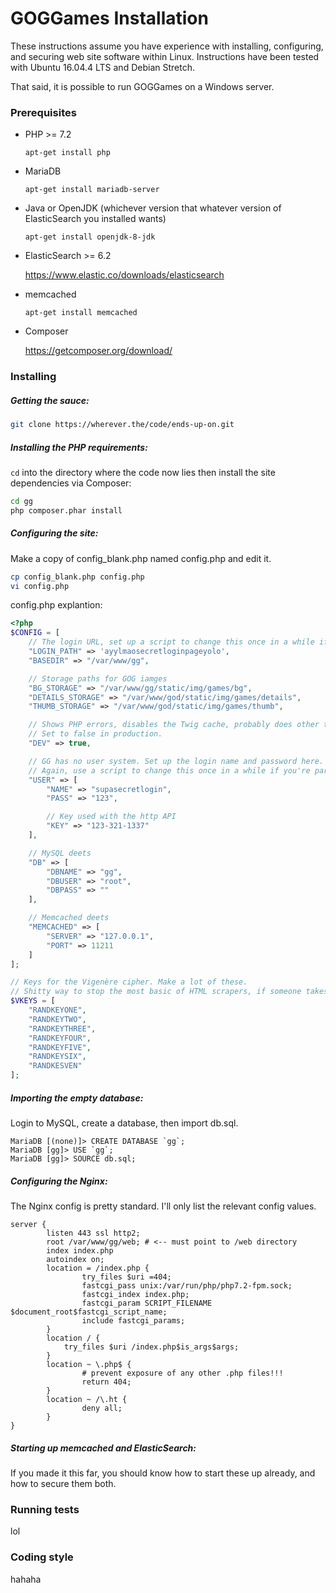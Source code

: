 # GOGGames Installation

These instructions assume you have experience with installing, configuring, and securing web site software within Linux. Instructions have been tested with Ubuntu 16.04.4 LTS and Debian Stretch.

That said, it is possible to run GOGGames on a Windows server.
### Prerequisites

- PHP >= 7.2

  `apt-get install php`
- MariaDB

  `apt-get install mariadb-server`
- Java or OpenJDK (whichever version that whatever version of ElasticSearch you installed wants)

  `apt-get install openjdk-8-jdk`
- ElasticSearch >= 6.2

  https://www.elastic.co/downloads/elasticsearch
- memcached

  `apt-get install memcached`
- Composer

  https://getcomposer.org/download/

### Installing
##### Getting the sauce:

```bash
git clone https://wherever.the/code/ends-up-on.git
```

##### Installing the PHP requirements:
`cd` into the directory where the code now lies then install the site dependencies via Composer:
```bash
cd gg
php composer.phar install
```
##### Configuring the site:
Make a copy of config_blank.php named config.php and edit it.
```bash
cp config_blank.php config.php
vi config.php
```
config.php explantion:
```php
<?php
$CONFIG = [
    // The login URL, set up a script to change this once in a while if you're paranoid.
    "LOGIN_PATH" => 'ayylmaosecretloginpageyolo',
    "BASEDIR" => "/var/www/gg",

    // Storage paths for GOG iamges
    "BG_STORAGE" => "/var/www/gg/static/img/games/bg",
    "DETAILS_STORAGE" => "/var/www/god/static/img/games/details",
    "THUMB_STORAGE" => "/var/www/god/static/img/games/thumb",

    // Shows PHP errors, disables the Twig cache, probably does other things.
    // Set to false in production.
    "DEV" => true,

    // GG has no user system. Set up the login name and password here.
    // Again, use a script to change this once in a while if you're paranoid.
    "USER" => [
        "NAME" => "supasecretlogin",
        "PASS" => "123",

        // Key used with the http API
        "KEY" => "123-321-1337"
    ],

    // MySQL deets
    "DB" => [
        "DBNAME" => "gg",
        "DBUSER" => "root",
        "DBPASS" => ""
    ],

    // Memcached deets
    "MEMCACHED" => [
        "SERVER" => "127.0.0.1",
        "PORT" => 11211
    ]
];

// Keys for the Vigenère cipher. Make a lot of these.
// Shitty way to stop the most basic of HTML scrapers, if someone takes time to put the smallest amount of effort decypher this, then they deserve the links. (pretty sure someone from The Eye already made a dumper)
$VKEYS = [
    "RANDKEYONE",
    "RANDKEYTWO",
    "RANDKEYTHREE",
    "RANDKEYFOUR",
    "RANDKEYFIVE",
    "RANDKEYSIX",
    "RANDKESVEN"
];
```

##### Importing the empty database:
Login to MySQL, create a database, then import db.sql.
```
MariaDB [(none)]> CREATE DATABASE `gg`;
MariaDB [gg]> USE `gg`;
MariaDB [gg]> SOURCE db.sql;
```

##### Configuring the Nginx:
The Nginx config is pretty standard. I'll only list the relevant config values.
```nginx
server {
        listen 443 ssl http2;
        root /var/www/gg/web; # <-- must point to /web directory
        index index.php
        autoindex on;
        location = /index.php {
                try_files $uri =404;
                fastcgi_pass unix:/var/run/php/php7.2-fpm.sock;
                fastcgi_index index.php;
                fastcgi_param SCRIPT_FILENAME $document_root$fastcgi_script_name;
                include fastcgi_params;
        }
        location / {
            try_files $uri /index.php$is_args$args;
        }
        location ~ \.php$ {
                # prevent exposure of any other .php files!!!
                return 404;
        }
        location ~ /\.ht {
                deny all;
        }
}
```

##### Starting up memcached and ElasticSearch:
If you made it this far, you should know how to start these up already, and how to secure them both.

### Running tests
lol

### Coding style
hahaha